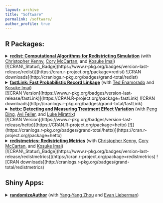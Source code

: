 ```yaml
---
layout: archive
title: "Software"
permalink: /software/
author_profile: true
---
```


## R Packages:

<details>
<summary><a href="http://cran.r-project.org/web/packages/redist/"><b>redist: Computational Algorithms for Redistricting Simulation</b></a> (with <a href = "https://www.christophertkenny.com">Christopher Kenny</a>, <a href = "https://corymccartan.github.io/">Cory McCartan</a>, and <a href = "https://imai.fas.harvard.edu/">Kosuke Imai</a>)</summary>
<br>
redist is a publicly available R package that enables researchers to statistically simulate congressional redistricting plans using Markov chain Monte Carlo and Sequential Monte Carlo techniques. This includes the implementation of substantive constraints in the redistricting process such as geographic compactness and population parity requirements, as well as efficient simulation methods such as simulated tempering algorithms. Tools for analysis such as inverse probability reweighting and plotting functionality are included. The package implements methods found in Fifield, Higgins, Imai, and Tarr (JCGS, 2020), "<a href = "https://imai.fas.harvard.edu/research/files/redist.pdf">Automated Redistricting Simulation Using Markov Chain Monte Carlo</a>," Fifield, Imai, Kawahara, and Kenny (SPP, 2020), “<a href = "https://imai.fas.harvard.edu/research/files/enumerate.pdf">The Essential Role of Empirical Validation in Legislative Redistricting Simulation </a>”, and McCartan and Imai, “<a href = "https://imai.fas.harvard.edu/research/files/SMCredist.pdf">Sequential Monte Carlo for Sampling Balanced and Compact Redistricting Plans</a>“. <br><br>

Type <code>install.packages("redist")</code> to install in R. Please also see the <a href = "https://github.com/alarm-redist/redist">redist GitHub page</a> for the most stable development release.<br>

</details>[![CRAN\_Status\_Badge](https://www.r-pkg.org/badges/version-last-release/redist)](https://cran.r-project.org/package=redist) ![CRAN downloads](http://cranlogs.r-pkg.org/badges/grand-total/redist)

<details>
<summary><a href = "https://cran.r-project.org/web/packages/fastLink/"><b>fastLink: Fast Probabilistic Record Linkage</b></a> (with <a href = "https://www.tedenamorado.com/">Ted Enamorado</a> and <a href = "https://imai.fas.harvard.edu/">Kosuke Imai</a>)</summary>
<br>

fastLink is a publicly available R package that enables researchers to merge two data sets using a fast implementation of the Fellegi-Sunter probabilistic record linkage model that allows for missing data and the inclusion of auxiliary information. This includes functionalities to conduct a merge of two data sets under the Fellegi-Sunter model using the Expectation-Maximization algorithm. In addition, tools for preparing, adjusting, and summarizing data merges are included. The package implements methods developed in Enamorado, Fifield, and Imai (APSR, 2019), "<a href = "https://imai.fas.harvard.edu/research/files/linkage.pdf">Using a Probabilistic Model to Assist Merging of Large-scale Administrative Records</a>."<br><br>

Type <code>install.packages("fastLink")</code> to install in R. Please also see the <a href = "https://github.com/kosukeimai/fastLink">fastLink Github page</a> for the most stable development release.<br><br>

fastLink received the 2021 Statistical Software award from the Society for Political Methodology. The award citation can be found <a href = "https://polmeth.org/news/2021-statistical-software-award">here</a>.<br><br>

The core statistical model behind fastLink has also been ported over to the Apache Spark environment, as implemented in <a href = "https://github.com/moj-analytical-services/splink">splink</a>.<br>

</details>[![CRAN Version](https://www.r-pkg.org/badges/version-last-release/fastLink)](https://CRAN.R-project.org/package=fastLink) ![CRAN downloads](http://cranlogs.r-pkg.org/badges/grand-total/fastLink)

<details>
<summary><a href = "https://cran.r-project.org/web/packages/hettx/"><b>hettx: Detecting and Measuring Treatment Effect Variation</b></a> (with <a href = "https://sites.google.com/site/pengdingpku/">Peng Ding</a>, <a href = "https://gsppi.berkeley.edu/avi-feller/">Avi Feller</a>, and <a href = "https://scholar.harvard.edu/lmiratrix/home">Luke Miratrix</a>)</summary>
<br>

hettx is a publicly available R package that implements methods developed by Ding, Feller, and Miratrix (JRSS-B, 2016)  ''<a href = "https://rss.onlinelibrary.wiley.com/doi/abs/10.1111/rssb.12124">Randomization Inference for Treatment Effect Variation</a>'',  and Ding, Feller, and Miratrix (JASA, 2019) ''<a href = "https://www.tandfonline.com/doi/abs/10.1080/01621459.2017.1407322?journalCode=uasa20">Decomposing Treatment Effect Variation</a>'',  for testing whether there is unexplained variation in treatment effects across observations. The package includes wrapper functions implementing the proposed methods, as well as helper functions for analyzing and visualizing the results of the test.<br><br>

Type <code>install.packages(“hettx”)</code> to install in R. Please also see the <a href = "https://github.com/bfifield/hettx">hettx Github Page</a> for the most stable development release.<br>

</details>[![CRAN Version](https://www.r-pkg.org/badges/version-last-release/hettx)](https://CRAN.R-project.org/package=hettx) [![](https://cranlogs.r-pkg.org/badges/grand-total/hettx)](https://cran.r-project.org/package=hettx)

<details>
<summary><a href = "https://cran.r-project.org/web/packages/redistmetrics/"><b>redistmetrics: Redistricting Metrics</b></a> (with <a href = "https://www.christophertkenny.com">Christopher Kenny</a>, <a href = "https://corymccartan.github.io/">Cory McCartan</a>, and <a href = "https://imai.fas.harvard.edu/">Kosuke Imai</a>)</summary>
<br>

redistmetrics is a publicly available R package providing reliable and flexible tools for scoring redistricting plans using common measures and metrics. These functions provide key direct access to tools useful for non-simulation analyses of redistricting plans, such as for measuring compactness or partisan fairness. Tools are designed to work with the redist package seamlessly.<br><br>

Type <code>install.packages("redistmetrics")</code> to install in R. Please also see the <a href = "https://github.com/alarm-redist/redistmetrics"> redistmetrics GitHub page</a> for the most stable development release.<br>

</details>[![CRAN\_Status\_Badge](https://www.r-pkg.org/badges/version-last-release/redistmetrics)](https://cran.r-project.org/package=redistmetrics) ![CRAN downloads](http://cranlogs.r-pkg.org/badges/grand-total/redistmetrics)

## Shiny Apps:

<details>
<summary><a href = "https://randomizeauthor.shinyapps.io/shiny/"><b>randomizeAuthor</b></a> (with <a href = "https://www.yangyangzhou.com/">Yang-Yang Zhou</a> and <a href = "https://evanlieberman.org/">Evan Lieberman</a>)</summary>
<br>

randomizeAuthor is an online Shiny App utility for transparently randomizing author order for academic articles while creating a common, replicable record of the randomization. To ensure non-manipulable replicability, the app queries the random.org API for a random seed that guarantees replicability of the randomization, and it automatically sends an email record of the input names and their order along with the random seed value and its source. 

</details>
